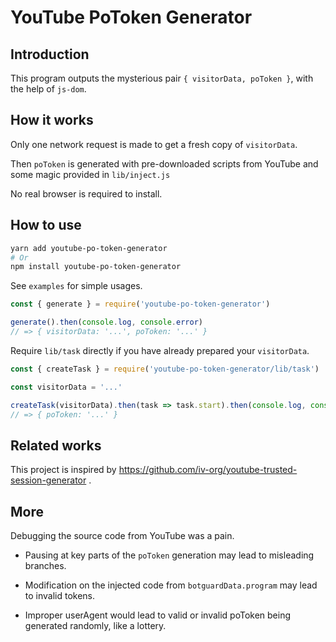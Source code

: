 # YouTube PoToken Generator

## Introduction

This program outputs the mysterious pair `{ visitorData, poToken }`, with the help of `js-dom`.

## How it works

Only one network request is made to get a fresh copy of `visitorData`.

Then `poToken` is generated with pre-downloaded scripts from YouTube and some magic provided in `lib/inject.js`

No real browser is required to install.

## How to use

```bash
yarn add youtube-po-token-generator
# Or
npm install youtube-po-token-generator
```

See `examples` for simple usages.

```javascript
const { generate } = require('youtube-po-token-generator')

generate().then(console.log, console.error)
// => { visitorData: '...', poToken: '...' }
```

Require `lib/task` directly if you have already prepared your `visitorData`.

```javascript
const { createTask } = require('youtube-po-token-generator/lib/task')

const visitorData = '...'

createTask(visitorData).then(task => task.start).then(console.log, console.error)
// => { poToken: '...' }
```

## Related works

This project is inspired by https://github.com/iv-org/youtube-trusted-session-generator .

## More

Debugging the source code from YouTube was a pain.

* Pausing at key parts of the `poToken` generation may lead to misleading branches.

* Modification on the injected code from `botguardData.program` may lead to invalid tokens.

* Improper userAgent would lead to valid or invalid poToken being generated randomly, like a lottery.
